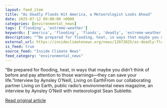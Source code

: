 ```yaml
---
layout: feed_item
title: "As Deadly Floods Hit America, a Meteorologist Looks Ahead"
date: 2025-07-12 09:00:00 +0000
categories: [environmental_news]
tags: ['flooding', 'extreme-weather']
keywords: ['america', 'flooding', 'floods', 'deadly', 'extreme-weather']
description: "“Be prepared for flooding, heat, in ways that maybe you didn’t think of before and pay attention to those warnings—they can save your life"
external_url: https://insideclimatenews.org/news/12072025/as-deadly-floods-hit-america-a-meteorologist-looks-ahead/
is_feed: true
source_feed: "Inside Climate News"
feed_category: "environmental_news"
---
```


“Be prepared for flooding, heat, in ways that maybe you didn’t think of before and pay attention to those warnings—they can save your life.”Interview by Aynsley O’Neill, Living on EarthFrom our collaborating partner Living on Earth, public radio’s environmental news magazine, an interview by Aynsley O’Neill with meteorologist Sean Sublette.

[Read original article](https://insideclimatenews.org/news/12072025/as-deadly-floods-hit-america-a-meteorologist-looks-ahead/)
